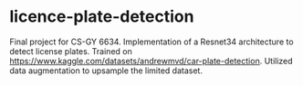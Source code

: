 # licence-plate-detection
Final project for CS-GY 6634. Implementation of a Resnet34 architecture to detect license plates. Trained on https://www.kaggle.com/datasets/andrewmvd/car-plate-detection. Utilized data augmentation to upsample the limited dataset.
